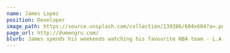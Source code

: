 ```yaml
---
name: James Lopez
position: Developer
image_path: https://source.unsplash.com/collection/139386/604x604?a=.png
page_url: http://dumengru.com/
blurb: James spends his weekends watching his favourite NBA team - L.A. Clippers.
---
```

